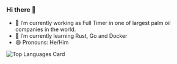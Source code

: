 ### Hi there 👋

<!--
**awancilik/awancilik** is a ✨ _special_ ✨ repository because its `README.md` (this file) appears on your GitHub profile.

Here are some ideas to get you started:

- 🔭 I’m currently working on ...
- 🌱 I’m currently learning ...
- 👯 I’m looking to collaborate on ...
- 🤔 I’m looking for help with ...
- 💬 Ask me about ...
- 📫 How to reach me: ...
- 😄 Pronouns: ...
- ⚡ Fun fact: ...
![Github stats](https://github-readme-stats.vercel.app/api?username=awancilik&theme=highcontrast&show_icons=true&count_private=true)
![Top Languages Card](https://github-readme-stats.vercel.app/api/top-langs/?username=awancilik)
-->

- 🔭 I’m currently working as Full Timer in one of largest palm oil companies in the world.
- 🌱 I’m currently learning Rust, Go and Docker
- 😄 Pronouns: He/Him


![Top Languages Card](https://github-readme-stats.vercel.app/api/top-langs/?username=awancilik&layout=compact)
